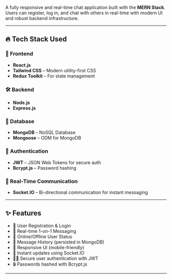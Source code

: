 A fully responsive and real-time chat application built with the **MERN Stack**. Users can register, log in, and chat with others in real-time with modern UI and robust backend infrastructure.

---

## 🔥 Tech Stack Used

### 🚀 Frontend
- **React.js**
- **Tailwind CSS** – Modern utility-first CSS
- **Redux Toolkit** – For state management

### 🛠 Backend
- **Node.js**
- **Express.js**

### 💾 Database
- **MongoDB** – NoSQL Database
- **Mongoose** – ODM for MongoDB

### 🔐 Authentication
- **JWT** – JSON Web Tokens for secure auth
- **Bcrypt.js** – Password hashing

### 🧠 Real-Time Communication
- **Socket.IO** – Bi-directional communication for instant messaging

---

## ✨ Features

- 🔐 User Registration & Login
- 🔄 Real-time 1-on-1 Messaging
- 👥 Online/Offline User Status
- 🧾 Message History (persisted in MongoDB)
- 📱 Responsive UI (mobile-friendly)
- 🚀 Instant updates using Socket.IO
- 👨‍💼 Secure user authentication with JWT
- 🔒 Passwords hashed with Bcrypt.js

---
